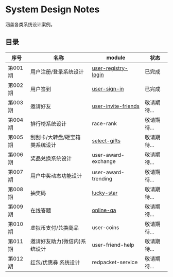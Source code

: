 # System Design Notes
涵盖各类系统设计案例。

## 目录
| 序号 | 名称 | module | 状态 |
| --- | --- | --- | --- |
| 第001期 | 用户注册/登录系统设计 | [user-registry-login](user-registry-login) | 已完成 | 
| 第002期 | 用户签到 | [user-sign-in](user-sign-in) | 已完成 | 
| 第003期 | 邀请好友 | [user-invite-friends](user-invite-friends) | 敬请期待... | 
| 第004期 | 排行榜系统设计 | race-rank | 敬请期待... | 
| 第005期 | 刮刮卡/大转盘/砸宝箱 类系统设计 | [select-gifts](select-gifts) | 敬请期待... | 
| 第006期 | 奖品兑换系统设计 | user-award-exchange | 敬请期待... | 
| 第007期 | 用户中奖动态功能设计 | user-award-trending | 敬请期待... | 
| 第008期 | 抽奖码 | [lucky-star](lucky-star) | 敬请期待... | 
| 第009期 | 在线答题 | [online-qa](online-qa) | 敬请期待... | 
| 第010期 | 虚拟币支付/兑换商品 | user-coins | 敬请期待... | 
| 第011期 | 邀请好友助力(微信内)系统设计 | user-friend-help | 敬请期待... | 
| 第012期 | 红包/优惠券 系统设计 | redpacket-service | 敬请期待... | 

